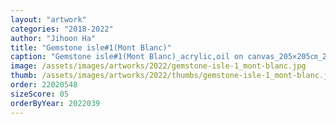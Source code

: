```yaml
---
layout: "artwork"
categories: "2018-2022"
author: "Jihoon Ha"
title: "Gemstone isle#1(Mont Blanc)"
caption: "Gemstone isle#1(Mont Blanc)_acrylic,oil on canvas_205×205㎝_2022"
image: /assets/images/artworks/2022/gemstone-isle-1_mont-blanc.jpg
thumb: /assets/images/artworks/2022/thumbs/gemstone-isle-1_mont-blanc.jpg
order: 22020548
sizeScore: 05
orderByYear: 2022039
---
```

